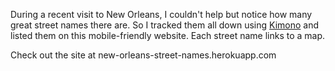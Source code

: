 <!--
title: New Orleans Street Names
description: Every street in the Big Easy
website: http://new-orleans-street-names.herokuapp.com/
keywords: [language, geo, words, heroku]
publish_date: 2014-06-20
end: 2014-06-20
-->

During a recent visit to New Orleans, I couldn't help but notice how many great street names there are. So I tracked them all down using [Kimono](https://www.kimonolabs.com/) and listed them on this mobile-friendly website. Each street name links to a map.

Check out the site at new-orleans-street-names.herokuapp.com
